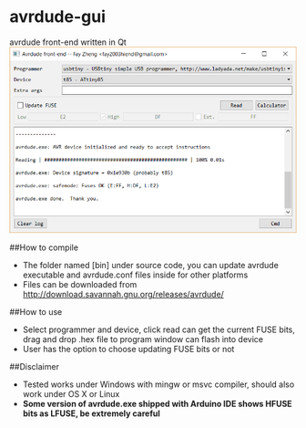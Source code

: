 # avrdude-gui
avrdude front-end written in Qt
![alt tag](https://raw.githubusercontent.com/fay2003hiend/avrdude-gui/master/bin/snapshot.png)

##How to compile
- The folder named [bin] under source code, you can update avrdude executable and avrdude.conf files inside for other platforms
- Files can be downloaded from http://download.savannah.gnu.org/releases/avrdude/

##How to use
- Select programmer and device, click read can get the current FUSE bits, drag and drop .hex file to program window can flash into device
- User has the option to choose updating FUSE bits or not

##Disclaimer
- Tested works under Windows with mingw or msvc compiler, should also work under OS X or Linux
- **Some version of avrdude.exe shipped with Arduino IDE shows HFUSE bits as LFUSE, be extremely careful**
